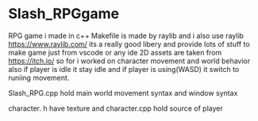 # Slash_RPGgame
RPG game i made in c++
Makefile is made by raylib and i also use raylib https://www.raylib.com/
its a really good libery and provide lots of stuff to make game just from vscode or any ide
2D assets are taken from https://itch.io/
so for i worked on character movement and world behavior also if player is idle it stay idle and if player is using(WASD) it switch to runiing movement.

Slash_RPG.cpp hold main world movement syntax and window syntax 

character. h have texture and character.cpp hold source of player
